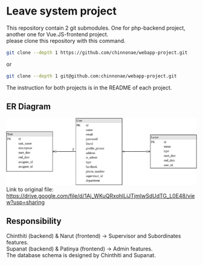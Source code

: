 # Leave system project  
This repository contain 2 git submodules. One for php-backend project, another one for Vue.JS-frontend project.  
please clone this repository with this command.  
``` bash
git clone --depth 1 https://github.com/chinnonae/webapp-project.git
```
or  
``` bash
git clone --depth 1 git@github.com:chinnonae/webapp-project.git
```

The instruction for both projects is in the README of each project.  

## ER Diagram
![ER diagram](https://github.com/chinnonae/webapp-project/blob/master/docs/WebApp%20project%20ER.png?raw=true)  
Link to original file: https://drive.google.com/file/d/1Aj_WKuQRxohlLiJTjmIwSdUdTG_L0E48/view?usp=sharing  

## Responsibility
Chinthiti (backend) & Narut (frontend) -> Supervisor and Subordinates features.  
Supanat (backend) & Patinya (frontend) -> Admin features.  
The database schema is designed by Chinthiti and Supanat.  

